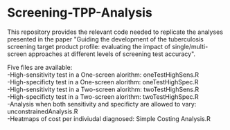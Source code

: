 # Screening-TPP-Analysis

This repository provides the relevant code needed to replicate the analyses presented in the paper "Guiding the development of the tuberculosis screening target product profile: evaluating the impact of single/multi-screen approaches at different levels of screening test accuracy".

Five files are available: <br/> 
-High-sensitivity test in a One-screen alorithm: oneTestHighSens.R <br/> 
-High-specificty test in a One-screen alorithm: oneTestHighSpec.R <br/> 
-High-sensitivity test in a Two-screen alorithm: twoTestHighSens.R <br/> 
-High-specificty test in a Two-screen alorithm: twoTestHighSpec.R <br/> 
-Analysis when both sensitivity and specificty are allowed to vary:  unconstrainedAnalysis.R <br/> 
-Heatmaps of cost per indiviudal diagnosed: Simple Costing Analysis.R


